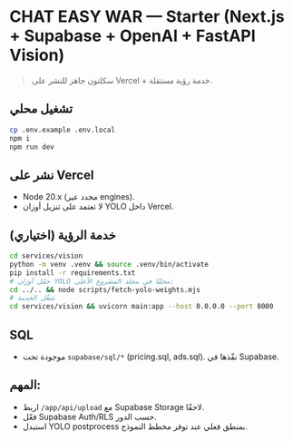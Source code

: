 # CHAT EASY WAR — Starter (Next.js + Supabase + OpenAI + FastAPI Vision)

> سكلتون جاهز للنشر على Vercel + خدمة رؤية مستقلة.

## تشغيل محلي
```bash
cp .env.example .env.local
npm i
npm run dev
```

## نشر على Vercel
- Node 20.x (محدد عبر engines).
- لا تعتمد على تنزيل أوزان YOLO داخل Vercel.

## خدمة الرؤية (اختياري)
```bash
cd services/vision
python -m venv .venv && source .venv/bin/activate
pip install -r requirements.txt
# حمّل أوزان YOLO محليًا في مجلد المشروع الأعلى:
cd ../.. && node scripts/fetch-yolo-weights.mjs
# شغّل الخدمة
cd services/vision && uvicorn main:app --host 0.0.0.0 --port 8000
```

## SQL
- موجودة تحت `supabase/sql/*` (pricing.sql, ads.sql). نفّذها في Supabase.

## المهم:
- اربط `/app/api/upload` مع Supabase Storage لاحقًا.
- فعّل Supabase Auth/RLS حسب الدور.
- استبدل YOLO postprocess بمنطق فعلي عند توفر مخطط النموذج.
